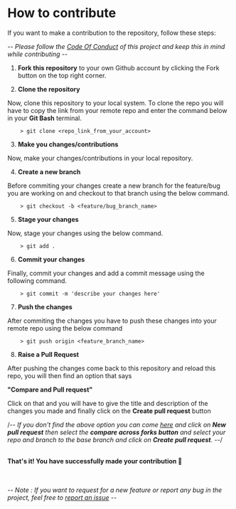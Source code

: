 # How to contribute

If you want to make a contribution to the repository, follow these steps:

*-- Please follow the [Code Of Conduct](https://github.com/anwilli5/coin-collection-android-US/blob/main/CODE_OF_CONDUCT.md) of this project and keep this in mind while contributing --*

  1) **Fork this repository** to your own Github account by clicking the Fork button on the top right corner.
 
  2)  **Clone the repository**

Now, clone this repository to your local system. To clone the repo you will have to copy the link from your remote repo and enter the command below in your **Git Bash** terminal.

        > git clone <repo_link_from_your_account>
        
  3) **Make you changes/contributions**
 
Now, make your changes/contributions in your local repository.
 
  4) **Create a new branch**

Before commiting your changes create a new branch for the feature/bug you are working on and checkout to that branch using the below command.

        > git checkout -b <feature/bug_branch_name>
        
  5) **Stage your changes**

Now, stage your changes using the below command.

        > git add .
        
  6) **Commit your changes**

Finally, commit your changes and add a commit message using the following command.

        > git commit -m 'describe your changes here'
        
  7) **Push the changes**

After commiting the changes you have to push these changes into your remote repo using the below command

        > git push origin <feature_branch_name>
        
  8) **Raise a Pull Request**

After pushing the changes come back to this repository and reload this repo, you will then find an option that says 

**"Compare and Pull request"**

Click on that and you will have to give the title and description of the changes you made and finally click on the **Create pull request** button

/*-- If you don't find the above option you can come [here](https://github.com/anwilli5/coin-collection-android-US/pulls) and click on **New pull request** then select the **compare across forks button** and select your repo and branch to the base branch and click on **Create pull request**. --*/ 

<br />
<b>That's it! You have successfully made your contribution 🎉</b>
<br />
<br />
<br />

*-- Note : If you want to request for a new feature or report any bug in the project, feel free to [report an issue](https://github.com/anwilli5/coin-collection-android-US/issues/new/choose) --*
